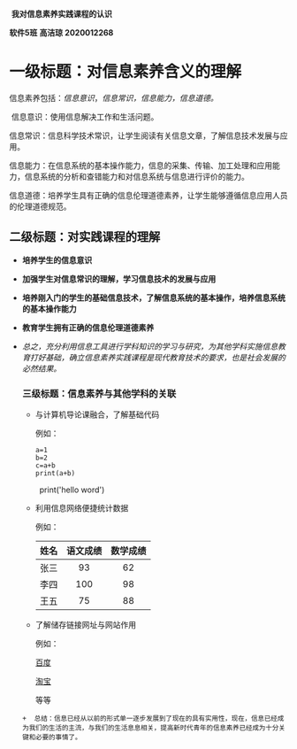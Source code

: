 ​                                                          **我对信息素养实践课程的认识**

**软件5班**                                                        **高洁琼**                                        **2020012268**

# 一级标题：对信息素养含义的理解

​               信息素养包括：*信息意识*，*信息常识，信息能力，信息道德。*

​      信息意识：使用信息解决工作和生活问题。

​      信息常识：信息科学技术常识，让学生阅读有关信息文章，了解信息技术发展与应用。

​      信息能力：在信息系统的基本操作能力，信息的采集、传输、加工处理和应用能力，信息系统的分析和查错能力和对信息系统与信息进行评价的能力。

​       信息道德：培养学生具有正确的信息伦理道德素养，让学生能够遵循信息应用人员的伦理道德规范。

## 二级标题：对实践课程的理解

+ **培养学生的信息意识**

+ **加强学生对信息常识的理解，学习信息技术的发展与应用**

+ **培养刚入门的学生的基础信息技术，了解信息系统的基本操作，培养信息系统的基本操作能力**

+ **教育学生拥有正确的信息伦理道德素养**

+ *总之，充分利用信息工具进行学科知识的学习与研究，为其他学科实施信息教育打好基础，确立信息素养实践课程是现代教育技术的要求，也是社会发展的必然结果。*

  ### 三级标题：信息素养与其他学科的关联

   + 与计算机导论课融合，了解基础代码

     例如：

     ```
     a=1
     b=2
     c=a+b
     print(a+b)
     ```

     ` `print('hello word')

    + 利用信息网络便捷统计数据

        例如：

        | 姓名 | 语文成绩 | 数学成绩 |
        | :--: | :------: | :------: |
        | 张三 |    93    |    62    |
        | 李四 |   100    |    98    |
        | 王五 |    75    |    88    |

     +  了解储存链接网址与网站作用

           例如：

           [百度](https://www.baidu.com)

           [淘宝](https://www.taobao.com)

           等等

      +  总结：信息已经从以前的形式单一逐步发展到了现在的具有实用性，现在，信息已经成为我们的生活的主流，与我们的生活息息相关，提高新时代青年的信息素养已经成为十分关键和必要的事情了。

           

           

        

     

     


